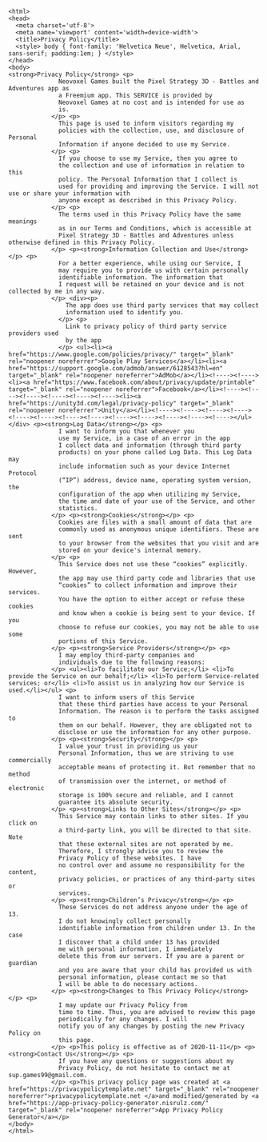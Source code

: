 <!DOCTYPE html>
    <html>
    <head>
      <meta charset='utf-8'>
      <meta name='viewport' content='width=device-width'>
      <title>Privacy Policy</title>
      <style> body { font-family: 'Helvetica Neue', Helvetica, Arial, sans-serif; padding:1em; } </style>
    </head>
    <body>
    <strong>Privacy Policy</strong> <p>
                  Neovoxel Games built the Pixel Strategy 3D - Battles and Adventures app as
                  a Freemium app. This SERVICE is provided by
                  Neovoxel Games at no cost and is intended for use as
                  is.
                </p> <p>
                  This page is used to inform visitors regarding my
                  policies with the collection, use, and disclosure of Personal
                  Information if anyone decided to use my Service.
                </p> <p>
                  If you choose to use my Service, then you agree to
                  the collection and use of information in relation to this
                  policy. The Personal Information that I collect is
                  used for providing and improving the Service. I will not use or share your information with
                  anyone except as described in this Privacy Policy.
                </p> <p>
                  The terms used in this Privacy Policy have the same meanings
                  as in our Terms and Conditions, which is accessible at
                  Pixel Strategy 3D - Battles and Adventures unless otherwise defined in this Privacy Policy.
                </p> <p><strong>Information Collection and Use</strong></p> <p>
                  For a better experience, while using our Service, I
                  may require you to provide us with certain personally
                  identifiable information. The information that
                  I request will be retained on your device and is not collected by me in any way.
                </p> <div><p>
                    The app does use third party services that may collect
                    information used to identify you.
                  </p> <p>
                    Link to privacy policy of third party service providers used
                    by the app
                  </p> <ul><li><a href="https://www.google.com/policies/privacy/" target="_blank" rel="noopener noreferrer">Google Play Services</a></li><li><a href="https://support.google.com/admob/answer/6128543?hl=en" target="_blank" rel="noopener noreferrer">AdMob</a></li><!----><!----><li><a href="https://www.facebook.com/about/privacy/update/printable" target="_blank" rel="noopener noreferrer">Facebook</a></li><!----><!----><!----><!----><!----><!----><li><a href="https://unity3d.com/legal/privacy-policy" target="_blank" rel="noopener noreferrer">Unity</a></li><!----><!----><!----><!----><!----><!----><!----><!----><!----><!----><!----><!----><!----></ul></div> <p><strong>Log Data</strong></p> <p>
                  I want to inform you that whenever you
                  use my Service, in a case of an error in the app
                  I collect data and information (through third party
                  products) on your phone called Log Data. This Log Data may
                  include information such as your device Internet Protocol
                  (“IP”) address, device name, operating system version, the
                  configuration of the app when utilizing my Service,
                  the time and date of your use of the Service, and other
                  statistics.
                </p> <p><strong>Cookies</strong></p> <p>
                  Cookies are files with a small amount of data that are
                  commonly used as anonymous unique identifiers. These are sent
                  to your browser from the websites that you visit and are
                  stored on your device's internal memory.
                </p> <p>
                  This Service does not use these “cookies” explicitly. However,
                  the app may use third party code and libraries that use
                  “cookies” to collect information and improve their services.
                  You have the option to either accept or refuse these cookies
                  and know when a cookie is being sent to your device. If you
                  choose to refuse our cookies, you may not be able to use some
                  portions of this Service.
                </p> <p><strong>Service Providers</strong></p> <p>
                  I may employ third-party companies and
                  individuals due to the following reasons:
                </p> <ul><li>To facilitate our Service;</li> <li>To provide the Service on our behalf;</li> <li>To perform Service-related services; or</li> <li>To assist us in analyzing how our Service is used.</li></ul> <p>
                  I want to inform users of this Service
                  that these third parties have access to your Personal
                  Information. The reason is to perform the tasks assigned to
                  them on our behalf. However, they are obligated not to
                  disclose or use the information for any other purpose.
                </p> <p><strong>Security</strong></p> <p>
                  I value your trust in providing us your
                  Personal Information, thus we are striving to use commercially
                  acceptable means of protecting it. But remember that no method
                  of transmission over the internet, or method of electronic
                  storage is 100% secure and reliable, and I cannot
                  guarantee its absolute security.
                </p> <p><strong>Links to Other Sites</strong></p> <p>
                  This Service may contain links to other sites. If you click on
                  a third-party link, you will be directed to that site. Note
                  that these external sites are not operated by me.
                  Therefore, I strongly advise you to review the
                  Privacy Policy of these websites. I have
                  no control over and assume no responsibility for the content,
                  privacy policies, or practices of any third-party sites or
                  services.
                </p> <p><strong>Children’s Privacy</strong></p> <p>
                  These Services do not address anyone under the age of 13.
                  I do not knowingly collect personally
                  identifiable information from children under 13. In the case
                  I discover that a child under 13 has provided
                  me with personal information, I immediately
                  delete this from our servers. If you are a parent or guardian
                  and you are aware that your child has provided us with
                  personal information, please contact me so that
                  I will be able to do necessary actions.
                </p> <p><strong>Changes to This Privacy Policy</strong></p> <p>
                  I may update our Privacy Policy from
                  time to time. Thus, you are advised to review this page
                  periodically for any changes. I will
                  notify you of any changes by posting the new Privacy Policy on
                  this page.
                </p> <p>This policy is effective as of 2020-11-11</p> <p><strong>Contact Us</strong></p> <p>
                  If you have any questions or suggestions about my
                  Privacy Policy, do not hesitate to contact me at sup.games99@gmail.com.
                </p> <p>This privacy policy page was created at <a href="https://privacypolicytemplate.net" target="_blank" rel="noopener noreferrer">privacypolicytemplate.net </a>and modified/generated by <a href="https://app-privacy-policy-generator.nisrulz.com/" target="_blank" rel="noopener noreferrer">App Privacy Policy Generator</a></p>
    </body>
    </html>
